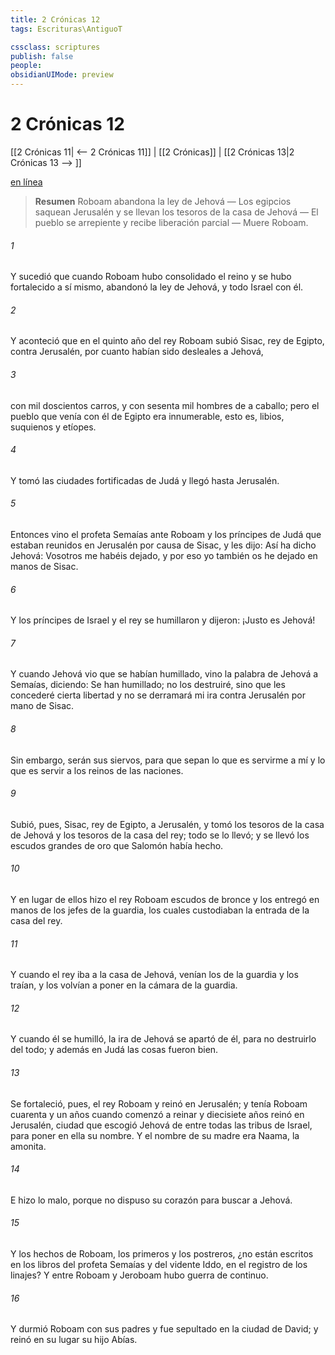 ```yaml
---
title: 2 Crónicas 12
tags: Escrituras\AntiguoT

cssclass: scriptures
publish: false
people:
obsidianUIMode: preview
---
```


# 2 Crónicas 12
[[2 Crónicas 11| <-- 2 Crónicas 11]] | [[2 Crónicas]] | [[2 Crónicas 13|2 Crónicas 13 --> ]]

[en línea](https://churchofjesuschrist.org/study/scriptures/ot/2-chr/12?lang=spa)

> __Resumen__
Roboam abandona la ley de Jehová — Los egipcios saquean Jerusalén y se llevan los tesoros de la casa de Jehová — El pueblo se arrepiente y recibe liberación parcial — Muere Roboam.

###### 1 
Y sucedió que cuando Roboam hubo consolidado el reino y se hubo fortalecido a sí mismo, abandonó la ley de Jehová, y todo Israel con él.

###### 2 
Y aconteció que en el quinto año del rey Roboam subió Sisac, rey de Egipto, contra Jerusalén, por cuanto habían sido desleales a Jehová,

###### 3 
con mil doscientos carros, y con sesenta mil hombres de a caballo; pero el pueblo que venía con él de Egipto era innumerable, esto es, libios, suquienos y etíopes.

###### 4 
Y tomó las ciudades fortificadas de Judá y llegó hasta Jerusalén.

###### 5 
Entonces vino el profeta Semaías ante Roboam y los príncipes de Judá que estaban reunidos en Jerusalén por causa de Sisac, y les dijo: Así ha dicho Jehová: Vosotros me habéis dejado, y por eso yo también os he dejado en manos de Sisac.

###### 6 
Y los príncipes de Israel y el rey se humillaron y dijeron: ¡Justo es Jehová!

###### 7 
Y cuando Jehová vio que se habían humillado, vino la palabra de Jehová a Semaías, diciendo: Se han humillado; no los destruiré, sino que les concederé cierta libertad y no se derramará mi ira contra Jerusalén por mano de Sisac.

###### 8 
Sin embargo, serán sus siervos, para que sepan lo que es servirme a mí y lo que es servir a los reinos de las naciones.

###### 9 
Subió, pues, Sisac, rey de Egipto, a Jerusalén, y tomó los tesoros de la casa de Jehová y los tesoros de la casa del rey; todo se lo llevó; y se llevó los escudos grandes de oro que Salomón había hecho.

###### 10 
Y en lugar de ellos hizo el rey Roboam escudos de bronce y los entregó en manos de los jefes de la guardia, los cuales custodiaban la entrada de la casa del rey.

###### 11 
Y cuando el rey iba a la casa de Jehová, venían los de la guardia y los traían, y  los volvían a poner en la cámara de la guardia.

###### 12 
Y cuando él se humilló, la ira de Jehová se apartó de él, para no destruirlo del todo; y además en Judá las cosas fueron bien.

###### 13 
Se fortaleció, pues, el rey Roboam y reinó en Jerusalén; y tenía Roboam cuarenta y un años cuando comenzó a reinar y diecisiete años reinó en Jerusalén, ciudad que escogió Jehová de entre todas las tribus de Israel, para poner en ella su nombre. Y el nombre de su madre era Naama, la amonita.

###### 14 
E hizo lo malo, porque no dispuso su corazón para buscar a Jehová.

###### 15 
Y los hechos de Roboam, los primeros y los postreros, ¿no están escritos en los libros del profeta Semaías y del vidente Iddo, en el registro de los linajes? Y entre Roboam y Jeroboam hubo guerra de continuo.

###### 16 
Y durmió Roboam con sus padres y fue sepultado en la ciudad de David; y reinó en su lugar su hijo Abías.


